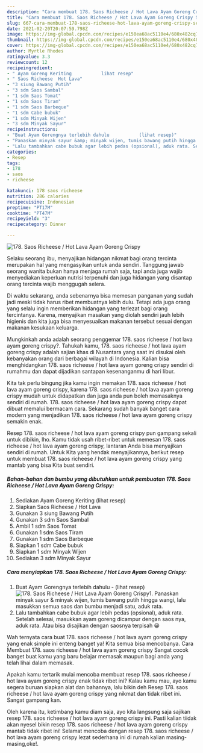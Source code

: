 ```yaml
---
description: "Cara membuat 178. Saos Richeese / Hot Lava Ayam Goreng Crispy Sederhana dan Mudah Dibuat"
title: "Cara membuat 178. Saos Richeese / Hot Lava Ayam Goreng Crispy Sederhana dan Mudah Dibuat"
slug: 667-cara-membuat-178-saos-richeese-hot-lava-ayam-goreng-crispy-sederhana-dan-mudah-dibuat
date: 2021-02-20T20:07:59.798Z
image: https://img-global.cpcdn.com/recipes/e150ea68ac5110e4/680x482cq70/178-saos-richeese-hot-lava-ayam-goreng-crispy-foto-resep-utama.jpg
thumbnail: https://img-global.cpcdn.com/recipes/e150ea68ac5110e4/680x482cq70/178-saos-richeese-hot-lava-ayam-goreng-crispy-foto-resep-utama.jpg
cover: https://img-global.cpcdn.com/recipes/e150ea68ac5110e4/680x482cq70/178-saos-richeese-hot-lava-ayam-goreng-crispy-foto-resep-utama.jpg
author: Myrtle Rhodes
ratingvalue: 3.3
reviewcount: 12
recipeingredient:
- " Ayam Goreng Keriting           lihat resep"
- " Saos Richeese  Hot Lava"
- "3 siung Bawang Putih"
- "3 sdm Saos Sambal"
- "1 sdm Saos Tomat"
- "1 sdm Saos Tiram"
- "1 sdm Saos Barbeque"
- "1 sdm Cabe bubuk"
- "1 sdm Minyak Wijen"
- "3 sdm Minyak Sayur"
recipeinstructions:
- "Buat Ayam Gorengnya terlebih dahulu           (lihat resep)"
- "Panaskan minyak sayur &amp; minyak wijen, tumis bawang putih hingga wangi, lalu masukkan semua saos dan bumbu menjadi satu, aduk rata."
- "Lalu tambahkan cabe bubuk agar lebih pedas (opsional), aduk rata. Setelah selesai, masukkan ayam goreng dicampur dengan saos nya, aduk rata. Atau bisa disajikan dengan saosnya terpisah 😀"
categories:
- Resep
tags:
- 178
- saos
- richeese

katakunci: 178 saos richeese 
nutrition: 286 calories
recipecuisine: Indonesian
preptime: "PT17M"
cooktime: "PT47M"
recipeyield: "3"
recipecategory: Dinner

---
```



![178. Saos Richeese / Hot Lava Ayam Goreng Crispy](https://img-global.cpcdn.com/recipes/e150ea68ac5110e4/680x482cq70/178-saos-richeese-hot-lava-ayam-goreng-crispy-foto-resep-utama.jpg)

Selaku seorang ibu, menyajikan hidangan nikmat bagi orang tercinta merupakan hal yang mengasyikan untuk anda sendiri. Tanggung jawab seorang  wanita bukan hanya menjaga rumah saja, tapi anda juga wajib menyediakan keperluan nutrisi terpenuhi dan juga hidangan yang disantap orang tercinta wajib menggugah selera.

Di waktu  sekarang, anda sebenarnya bisa memesan panganan yang sudah jadi meski tidak harus ribet membuatnya lebih dulu. Tetapi ada juga orang yang selalu ingin memberikan hidangan yang terlezat bagi orang tercintanya. Karena, menyajikan masakan yang diolah sendiri jauh lebih higienis dan kita juga bisa menyesuaikan makanan tersebut sesuai dengan makanan kesukaan keluarga. 



Mungkinkah anda adalah seorang penggemar 178. saos richeese / hot lava ayam goreng crispy?. Tahukah kamu, 178. saos richeese / hot lava ayam goreng crispy adalah sajian khas di Nusantara yang saat ini disukai oleh kebanyakan orang dari berbagai wilayah di Indonesia. Kalian bisa menghidangkan 178. saos richeese / hot lava ayam goreng crispy sendiri di rumahmu dan dapat dijadikan santapan kesenanganmu di hari libur.

Kita tak perlu bingung jika kamu ingin memakan 178. saos richeese / hot lava ayam goreng crispy, karena 178. saos richeese / hot lava ayam goreng crispy mudah untuk didapatkan dan juga anda pun boleh memasaknya sendiri di rumah. 178. saos richeese / hot lava ayam goreng crispy dapat dibuat memalui bermacam cara. Sekarang sudah banyak banget cara modern yang menjadikan 178. saos richeese / hot lava ayam goreng crispy semakin enak.

Resep 178. saos richeese / hot lava ayam goreng crispy pun gampang sekali untuk dibikin, lho. Kamu tidak usah ribet-ribet untuk memesan 178. saos richeese / hot lava ayam goreng crispy, lantaran Anda bisa menyajikan sendiri di rumah. Untuk Kita yang hendak menyajikannya, berikut resep untuk membuat 178. saos richeese / hot lava ayam goreng crispy yang mantab yang bisa Kita buat sendiri.

<!--inarticleads1-->

##### Bahan-bahan dan bumbu yang dibutuhkan untuk pembuatan 178. Saos Richeese / Hot Lava Ayam Goreng Crispy:

1. Sediakan  Ayam Goreng Keriting           (lihat resep)
1. Siapkan  Saos Richeese / Hot Lava
1. Gunakan 3 siung Bawang Putih
1. Gunakan 3 sdm Saos Sambal
1. Ambil 1 sdm Saos Tomat
1. Gunakan 1 sdm Saos Tiram
1. Gunakan 1 sdm Saos Barbeque
1. Siapkan 1 sdm Cabe bubuk
1. Siapkan 1 sdm Minyak Wijen
1. Sediakan 3 sdm Minyak Sayur




<!--inarticleads2-->

##### Cara menyiapkan 178. Saos Richeese / Hot Lava Ayam Goreng Crispy:

1. Buat Ayam Gorengnya terlebih dahulu -           (lihat resep)
<img src="https://img-global.cpcdn.com/steps/deba594b7bfa4638/160x128cq70/178-saos-richeese-hot-lava-ayam-goreng-crispy-langkah-memasak-1-foto.jpg" alt="178. Saos Richeese / Hot Lava Ayam Goreng Crispy">1. Panaskan minyak sayur &amp; minyak wijen, tumis bawang putih hingga wangi, lalu masukkan semua saos dan bumbu menjadi satu, aduk rata.
1. Lalu tambahkan cabe bubuk agar lebih pedas (opsional), aduk rata. Setelah selesai, masukkan ayam goreng dicampur dengan saos nya, aduk rata. Atau bisa disajikan dengan saosnya terpisah 😀




Wah ternyata cara buat 178. saos richeese / hot lava ayam goreng crispy yang enak simple ini enteng banget ya! Kita semua bisa mencobanya. Cara Membuat 178. saos richeese / hot lava ayam goreng crispy Sangat cocok banget buat kamu yang baru belajar memasak maupun bagi anda yang telah lihai dalam memasak.

Apakah kamu tertarik mulai mencoba membuat resep 178. saos richeese / hot lava ayam goreng crispy enak tidak ribet ini? Kalau kamu mau, ayo kamu segera buruan siapkan alat dan bahannya, lalu bikin deh Resep 178. saos richeese / hot lava ayam goreng crispy yang nikmat dan tidak ribet ini. Sangat gampang kan. 

Oleh karena itu, ketimbang kamu diam saja, ayo kita langsung saja sajikan resep 178. saos richeese / hot lava ayam goreng crispy ini. Pasti kalian tiidak akan nyesel bikin resep 178. saos richeese / hot lava ayam goreng crispy mantab tidak ribet ini! Selamat mencoba dengan resep 178. saos richeese / hot lava ayam goreng crispy lezat sederhana ini di rumah kalian masing-masing,oke!.


